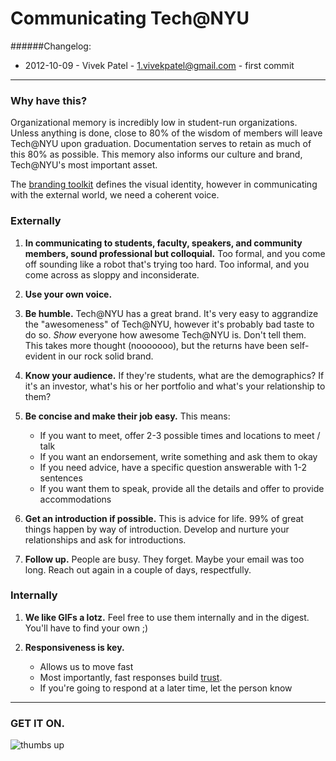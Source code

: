 Communicating Tech@NYU
======================

######Changelog: 

- 2012-10-09 - Vivek Patel - <1.vivekpatel@gmail.com> - first commit

---

### Why have this?

Organizational memory is incredibly low in student-run organizations. Unless anything is done, close to 80% of the wisdom of members will leave Tech@NYU upon graduation. Documentation serves to retain as much of this 80% as possible. This memory also informs our culture and brand, Tech@NYU's most important asset.

The [branding toolkit](https://github.com/TechAtNYU/branding) defines the visual identity, however in communicating with the external world, we need a coherent voice.

### Externally

1. **In communicating to students, faculty, speakers, and community members, sound professional but colloquial.** Too formal, and you come off sounding like a robot that's trying too hard. Too informal, and you come across as sloppy and inconsiderate.

2. **Use your own voice.**

3. **Be humble.** Tech@NYU has a great brand. It's very easy to aggrandize the "awesomeness" of Tech@NYU, however it's probably bad taste to do so. *Show* everyone how awesome Tech@NYU is. Don't tell them. This takes more thought (nooooooo), but the returns have been self-evident in our rock solid brand.

4. **Know your audience.** If they're students, what are the demographics? If it's an investor, what's his or her portfolio and what's your relationship to them?

5. **Be concise and make their job easy.** This means:
	- If you want to meet, offer 2-3 possible times and locations to meet / talk
	- If you want an endorsement, write something and ask them to okay
	- If you need advice, have a specific question answerable with 1-2 sentences
	- If you want them to speak, provide all the details and offer to provide accommodations

6. **Get an introduction if possible.** This is advice for life. 99% of great things happen by way of introduction. Develop and nurture your relationships and ask for introductions.

7. **Follow up.** People are busy. They forget. Maybe your email was too long. Reach out again in a couple of days, respectfully.


### Internally

1. **We like GIFs a lotz.** Feel free to use them internally and in the digest. You'll have to find your own ;)

2. **Responsiveness is key.**
	- Allows us to move fast
	- Most importantly, fast responses build [trust](http://www.strategy-business.com/article/20964?pg=all).
	- If you're going to respond at a later time, let the person know

---

### GET IT ON.

![thumbs up](http://i.imgur.com/n1Afo.gif)